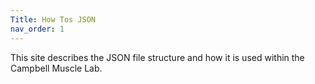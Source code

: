 ```yaml
---
Title: How Tos JSON
nav_order: 1
---
```


This site describes the JSON file structure and how it is used within the Campbell Muscle Lab.